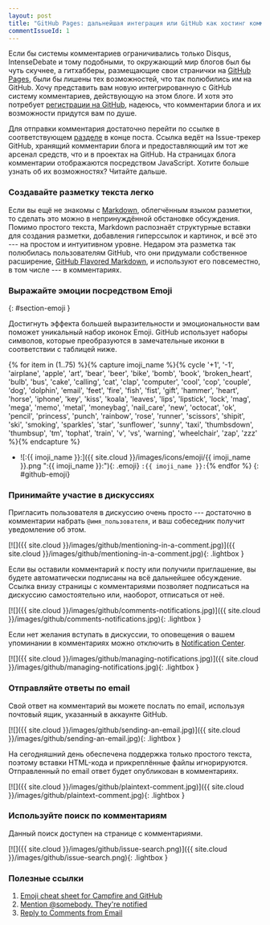 ```yaml
---
layout: post
title: "GitHub Pages: дальнейшая интеграция или GitHub как хостинг комментариев блога"
commentIssueId: 1
---
```

Если бы системы комментариев ограничивались только Disqus,
IntenseDebate и тому подобными, то окружающий мир блогов был бы чуть
скучнее, а гитхабберы, размещающие свои странички на
[GitHub Pages](http://pages.github.com/), были бы лишены тех
возможностей, что так полюбились им на GitHub. Хочу представить вам
новую интегрированную с GitHub систему комментариев, действующую на
этом блоге. И хотя это потребует
[регистрации на GitHub](https://github.com/signup/free), надеюсь, что
комментарии блога и их возможности придутся вам по душе.

Для отправки комментария достаточно перейти по ссылке в
соответствующем [разделе](#comments) в конце поста. Ссылка ведёт на
Issue-трекер GitHub, хранящий комментарии блога и предоставляющий им
тот же арсенал средств, что и в проектах на GitHub. На страницах блога
комментарии отображаются посредством JavaScript. Хотите больше узнать
об их возможностях?  Читайте дальше.

### Создавайте разметку текста легко

Если вы ещё не знакомы с
[Markdown](http://daringfireball.net/projects/markdown/syntax),
облегчённым языком разметки, то сделать это можно в непринуждённой
обстановке обсуждения. Помимо простого текста, Markdown распознаёт
структурные вставки для создания разметки, добавления гиперссылок и
картинок, и всё это --- на простом и интуитивном уровне. Недаром эта
разметка так полюбилась пользователям GitHub, что они придумали
собственное расширение,
[GitHub Flavored Markdown](http://github.github.com/github-flavored-markdown/),
и используют его повсеместно, в том числе --- в комментариях.

### Выражайте эмоции посредством Emoji
{: #section-emoji }

Достигнуть эффекта большей выразительности и эмоциональности вам
поможет уникальный набор иконок Emoji. GitHub использует
наборы символов, которые преобразуются в замечательные иконки в
соответствии с таблицей ниже.

<style type="text/css">
ul#github-emoji { margin-left: 0; }
ul#github-emoji li {
    display: inline-block;
    width: 160px;
    height: 30px;
    list-style: none;
}
</style>

{% for item in (1..75) %}{% capture imoji_name %}{% cycle '+1', '-1', 'airplane', 'apple', 'art', 'bear', 'beer', 'bike', 'bomb', 'book', 'broken_heart', 'bulb', 'bus', 'cake', 'calling', 'cat', 'clap', 'computer', 'cool', 'cop', 'couple', 'dog', 'dolphin', 'email', 'feet', 'fire', 'fish', 'fist', 'gift', 'hammer', 'heart', 'horse', 'iphone', 'key', 'kiss', 'koala', 'leaves', 'lips', 'lipstick', 'lock', 'mag', 'mega', 'memo', 'metal', 'moneybag', 'nail_care', 'new', 'octocat', 'ok', 'pencil', 'princess', 'punch', 'rainbow', 'rose', 'runner', 'scissors', 'shipit', 'ski', 'smoking', 'sparkles', 'star', 'sunflower', 'sunny', 'taxi', 'thumbsdown', 'thumbsup', 'tm', 'tophat', 'train', 'v', 'vs', 'warning', 'wheelchair', 'zap', 'zzz' %}{% endcapture %}
* ![:{{ imoji_name }}:]({{ site.cloud }}/images/icons/emoji/{{ imoji_name }}.png ":{{ imoji_name }}:"){: .emoji} `:{{ imoji_name }}:`{% endfor %}
{: #github-emoji}

### Принимайте участие в дискуссиях

Пригласить пользователя в дискуссию очень просто --- достаточно в
комментарии набрать `@имя_пользователя`, и ваш собеседник получит
уведомление об этом.

[![]({{ site.cloud }}/images/github/mentioning-in-a-comment.jpg)]({{ site.cloud }}/images/github/mentioning-in-a-comment.jpg){: .lightbox }

Если вы оставили комментарий к посту или получили приглашение, вы
будете автоматически подписаны на всё дальнейшее обсуждение. Ссылка
внизу страницы с комментариями позволяет подписаться на дискуссию
самостоятельно или, наоборот, отписаться от неё.

[![]({{ site.cloud }}/images/github/comments-notifications.jpg)]({{ site.cloud }}/images/github/comments-notifications.jpg){: .lightbox }

Если нет желания вступать в дискуссии, то оповещения о вашем
упоминании в комментариях можно отключить в
[Notification Center](https://github.com/account/notifications).

[![]({{ site.cloud }}/images/github/managing-notifications.jpg)]({{ site.cloud }}/images/github/managing-notifications.jpg){: .lightbox }

### Отправляйте ответы по email

Свой ответ на комментарий вы можете послать по email, используя
почтовый ящик, указанный в аккаунте GitHub.

[![]({{ site.cloud }}/images/github/sending-an-email.jpg)]({{ site.cloud }}/images/github/sending-an-email.jpg){: .lightbox }

На сегодняшний день обеспечена поддержка только простого текста,
поэтому вставки HTML-кода и прикреплённые файлы
игнорируются. Отправленный по email ответ будет опубликован в
комментариях.

[![]({{ site.cloud }}/images/github/plaintext-comment.jpg)]({{ site.cloud }}/images/github/plaintext-comment.jpg){: .lightbox }

### Используйте поиск по комментариям

Данный поиск доступен на странице с комментариями.

[![]({{ site.cloud }}/images/github/issue-search.png)]({{ site.cloud }}/images/github/issue-search.png){: .lightbox }

### Полезные ссылки

1. [Emoji cheat sheet for Campfire and GitHub](http://www.emoji-cheat-sheet.com/)
2. [Mention @somebody. They're notified](https://github.com/blog/821-mention-somebody-they-re-notified)
3. [Reply to Comments from Email](https://github.com/blog/811-reply-to-comments-from-email)

<!-- Local IspellDict: russian -->
